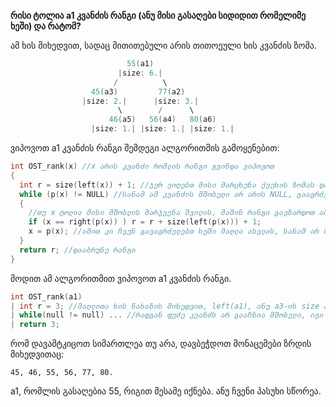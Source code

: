 **რისი ტოლია a1 კვანძის რანგი (ანუ მისი გასაღები სიდიდით რომელიმე ხეში) და რატომ?**

ამ ხის მიხედვით, სადაც მითითებული არის თითოეული ხის კვანძის ზომა.
```cpp
                          55(a1)
                        |size: 6.|
                       /          \
                  45(a3)         77(a2)
                |size: 2.|      |size: 3.|
                        \        /      \
                      46(a5)   56(a4)   80(a6)
                  |size: 1.| |size: 1.| |size: 1.|
```

ვიპოვოთ a1 კვანძის რანგი შემდეგი ალგორითმის გამოყენებით:

```cpp
int OST_rank(x) //x არის კვანძი რომლის რანგი გვინდა ვიპოვოთ
{
  int r = size(left(x)) + 1; //ჯერ ვიღებთ მისი მარცხენა ქვეხის ზომას და ვუმატებთ ერთს.
  while (p(x) != NULL) //სანამ ამ კვანძის მშობელი არ არის NULL, გააგრძელე ციკლის მუშაობა.
  {
    //თუ x ტოლია მისი მშობლის მარჯვენა შვილის, მაშინ რანგი გავზარდოთ ამ კვანძის მშობლის მარცხენა შვილის ზომით, მიმატებული ერთი.
    if (x == right(p(x)) ) r = r + size(left(p(x))) + 1;
    x = p(x); //ამით კი ჩვენ გავაგრძელებთ ხეში მაღლა ასვლას, სანამ არ მივიღებთ NULL-ს.
  }
  return r; //დააბრუნე რანგი
}
```

მოდით ამ ალგორითმით ვიპოვოთ a1 კვანძის რანგი.

```cpp
int OST_rank(a1)
| int r = 3; //მაღლითა ხის ნახაზის მიხედვით, left(a1), ანუ a3-ის size არის 2. ამიტომაც r = 2+1 = 3
| while(null != null) ... //რადგან ფუძე კვანძს არ გააჩნია მშობელი, იგი არის null. სწორედ ამის გამო ციკლი არ იმუშავებს.
| return 3;
```

რომ დავამტკიცოთ სიმართლეა თუ არა, დავბეჭდოთ მონაცემები ზრდის მიხედვითაც:

```
45, 46, 55, 56, 77, 80.
```

a1, რომლის გასაღებია 55, რიგით მესამე იქნება. ანუ ჩვენი პასუხი სწორეა.
